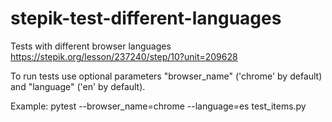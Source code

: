 # stepik-test-different-languages
Tests with different browser languages
https://stepik.org/lesson/237240/step/10?unit=209628

To run tests use optional parameters "browser_name" ('chrome' by default) and "language" ('en' by default).

Example: 
pytest --browser_name=chrome --language=es test_items.py 
